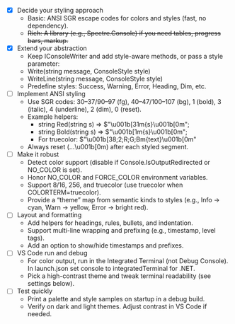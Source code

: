 <!-- Use this file to provide workspace-specific custom instructions to Copilot. For more details, visit https://code.visualstudio.com/docs/copilot/copilot-customization#_use-a-githubcopilotinstructionsmd-file -->
- [x] Decide your styling approach
  - Basic: ANSI SGR escape codes for colors and styles (fast, no dependency).
  - ~~Rich: A library (e.g., Spectre.Console) if you need tables, progress bars, markup.~~
- [x] Extend your abstraction
  - Keep IConsoleWriter and add style-aware methods, or pass a style parameter:
  - Write(string message, ConsoleStyle style)
  - WriteLine(string message, ConsoleStyle style)
  - Predefine styles: Success, Warning, Error, Heading, Dim, etc.
- [ ] Implement ANSI styling
  - Use SGR codes: 30–37/90–97 (fg), 40–47/100–107 (bg), 1 (bold), 3 (italic), 4 (underline), 2 (dim), 0 (reset).
  - Example helpers:
    - string Red(string s) => $"\u001b[31m{s}\u001b[0m";
    - string Bold(string s) => $"\u001b[1m{s}\u001b[0m";
    - For truecolor: $"\u001b[38;2;R;G;Bm{text}\u001b[0m"
  - Always reset (…\u001b[0m) after each styled segment.
- [ ] Make it robust
  - Detect color support (disable if Console.IsOutputRedirected or NO_COLOR is set).
  - Honor NO_COLOR and FORCE_COLOR environment variables.
  - Support 8/16, 256, and truecolor (use truecolor when COLORTERM=truecolor).
  - Provide a “theme” map from semantic kinds to styles (e.g., Info -> cyan, Warn -> yellow, Error -> bright red).
- [ ] Layout and formatting
  - Add helpers for headings, rules, bullets, and indentation.
  - Support multi-line wrapping and prefixing (e.g., timestamp, level tags).
  - Add an option to show/hide timestamps and prefixes.
- [ ] VS Code run and debug
  - For color output, run in the Integrated Terminal (not Debug Console). In launch.json set console to integratedTerminal for .NET.
  - Pick a high-contrast theme and tweak terminal readability (see settings below).
- [ ] Test quickly
  - Print a palette and style samples on startup in a debug build.
  - Verify on dark and light themes. Adjust contrast in VS Code if needed.
